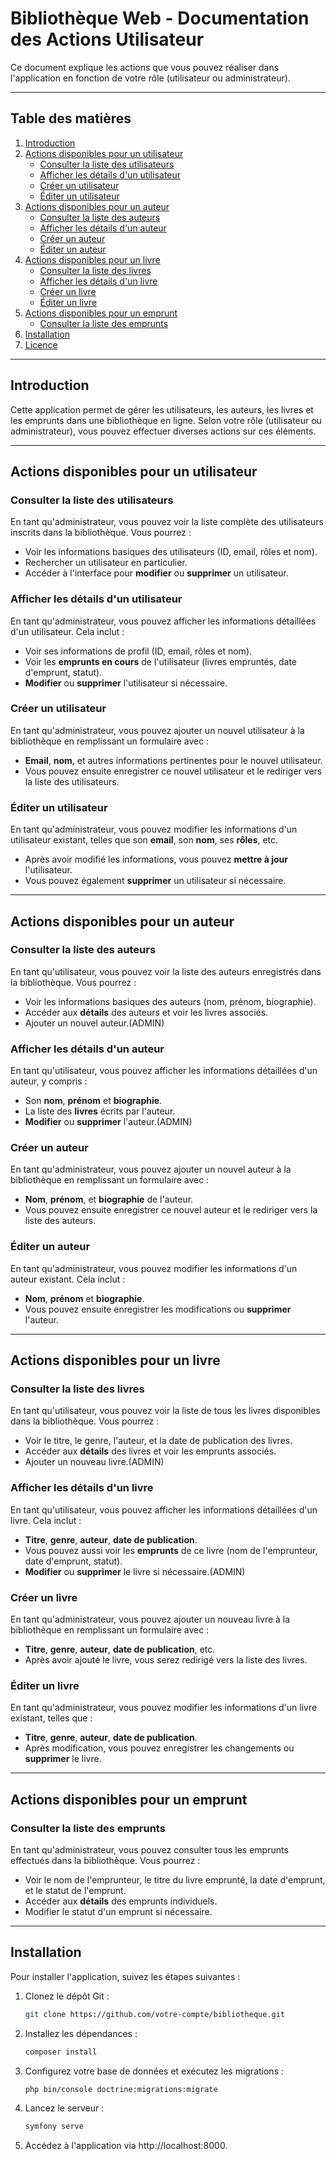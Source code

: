 # Bibliothèque Web - Documentation des Actions Utilisateur

Ce document explique les actions que vous pouvez réaliser dans l'application en fonction de votre rôle (utilisateur ou administrateur).

---

## Table des matières

1. [Introduction](#introduction)
2. [Actions disponibles pour un utilisateur](#actions-disponibles-pour-un-utilisateur)
   - [Consulter la liste des utilisateurs](#userindex)
   - [Afficher les détails d'un utilisateur](#usershow)
   - [Créer un utilisateur](#usernew)
   - [Éditer un utilisateur](#useredit)
3. [Actions disponibles pour un auteur](#actions-disponibles-pour-un-auteur)
   - [Consulter la liste des auteurs](#authorindex)
   - [Afficher les détails d'un auteur](#authorshow)
   - [Créer un auteur](#authornew)
   - [Éditer un auteur](#authoredit)
4. [Actions disponibles pour un livre](#actions-disponibles-pour-un-livre)
   - [Consulter la liste des livres](#bookindex)
   - [Afficher les détails d'un livre](#bookshow)
   - [Créer un livre](#booknew)
   - [Éditer un livre](#bookedit)
5. [Actions disponibles pour un emprunt](#actions-disponibles-pour-un-emprunt)
   - [Consulter la liste des emprunts](#borrowindex)
6. [Installation](#installation)
7. [Licence](#licence)

---

## Introduction

Cette application permet de gérer les utilisateurs, les auteurs, les livres et les emprunts dans une bibliothèque en ligne. Selon votre rôle (utilisateur ou administrateur), vous pouvez effectuer diverses actions sur ces éléments.

---

## Actions disponibles pour un utilisateur

### Consulter la liste des utilisateurs

En tant qu'administrateur, vous pouvez voir la liste complète des utilisateurs inscrits dans la bibliothèque. Vous pourrez :

- Voir les informations basiques des utilisateurs (ID, email, rôles et nom).
- Rechercher un utilisateur en particulier.
- Accéder à l'interface pour **modifier** ou **supprimer** un utilisateur.

### Afficher les détails d'un utilisateur

En tant qu'administrateur, vous pouvez afficher les informations détaillées d'un utilisateur. Cela inclut :

- Voir ses informations de profil (ID, email, rôles et nom).
- Voir les **emprunts en cours** de l'utilisateur (livres empruntés, date d'emprunt, statut).
- **Modifier** ou **supprimer** l'utilisateur si nécessaire.

### Créer un utilisateur

En tant qu'administrateur, vous pouvez ajouter un nouvel utilisateur à la bibliothèque en remplissant un formulaire avec :

- **Email**, **nom**, et autres informations pertinentes pour le nouvel utilisateur.
- Vous pouvez ensuite enregistrer ce nouvel utilisateur et le rediriger vers la liste des utilisateurs.

### Éditer un utilisateur

En tant qu'administrateur, vous pouvez modifier les informations d'un utilisateur existant, telles que son **email**, son **nom**, ses **rôles**, etc.

- Après avoir modifié les informations, vous pouvez **mettre à jour** l'utilisateur.
- Vous pouvez également **supprimer** un utilisateur si nécessaire.

---

## Actions disponibles pour un auteur

### Consulter la liste des auteurs

En tant qu'utilisateur, vous pouvez voir la liste des auteurs enregistrés dans la bibliothèque. Vous pourrez :

- Voir les informations basiques des auteurs (nom, prénom, biographie).
- Accéder aux **détails** des auteurs et voir les livres associés.
- Ajouter un nouvel auteur.(ADMIN)

### Afficher les détails d'un auteur 

En tant qu'utilisateur, vous pouvez afficher les informations détaillées d'un auteur, y compris :

- Son **nom**, **prénom** et **biographie**.
- La liste des **livres** écrits par l'auteur.
- **Modifier** ou **supprimer** l'auteur.(ADMIN)

### Créer un auteur

En tant qu'administrateur, vous pouvez ajouter un nouvel auteur à la bibliothèque en remplissant un formulaire avec :

- **Nom**, **prénom**, et **biographie** de l'auteur.
- Vous pouvez ensuite enregistrer ce nouvel auteur et le rediriger vers la liste des auteurs.

### Éditer un auteur 

En tant qu'administrateur, vous pouvez modifier les informations d'un auteur existant. Cela inclut :

- **Nom**, **prénom** et **biographie**.
- Vous pouvez ensuite enregistrer les modifications ou **supprimer** l'auteur.

---

## Actions disponibles pour un livre

### Consulter la liste des livres

En tant qu'utilisateur, vous pouvez voir la liste de tous les livres disponibles dans la bibliothèque. Vous pourrez :

- Voir le titre, le genre, l'auteur, et la date de publication des livres.
- Accéder aux **détails** des livres et voir les emprunts associés.
- Ajouter un nouveau livre.(ADMIN)

### Afficher les détails d'un livre 

En tant qu'utilisateur, vous pouvez afficher les informations détaillées d'un livre. Cela inclut :

- **Titre**, **genre**, **auteur**, **date de publication**.
- Vous pouvez aussi voir les **emprunts** de ce livre (nom de l'emprunteur, date d'emprunt, statut).
- **Modifier** ou **supprimer** le livre si nécessaire.(ADMIN)

### Créer un livre

En tant qu'administrateur, vous pouvez ajouter un nouveau livre à la bibliothèque en remplissant un formulaire avec :

- **Titre**, **genre**, **auteur**, **date de publication**, etc.
- Après avoir ajouté le livre, vous serez redirigé vers la liste des livres.

### Éditer un livre

En tant qu'administrateur, vous pouvez modifier les informations d'un livre existant, telles que :

- **Titre**, **genre**, **auteur**, **date de publication**.
- Après modification, vous pouvez enregistrer les changements ou **supprimer** le livre.

---

## Actions disponibles pour un emprunt

### Consulter la liste des emprunts

En tant qu'administrateur, vous pouvez consulter tous les emprunts effectués dans la bibliothèque. Vous pourrez :

- Voir le nom de l'emprunteur, le titre du livre emprunté, la date d'emprunt, et le statut de l'emprunt.
- Accéder aux **détails** des emprunts individuels.
- Modifier le statut d'un emprunt si nécessaire.

---

## Installation

Pour installer l'application, suivez les étapes suivantes :

1. Clonez le dépôt Git :
    ```bash
   git clone https://github.com/votre-compte/bibliotheque.git

2. Installez les dépendances :
    ```bash
   composer install

3. Configurez votre base de données et exécutez les migrations :
    ```bash
    php bin/console doctrine:migrations:migrate

4. Lancez le serveur :
    ```bash
    symfony serve

5. Accédez à l'application via http://localhost:8000.